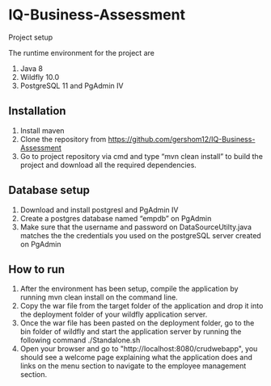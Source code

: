 # IQ-Business-Assessment

 Project setup 

The runtime environment for the project are
1.	Java 8
2.	Wildfly 10.0
3.	PostgreSQL 11 and PgAdmin IV

## Installation
1.	Install maven 
2.	Clone the repository from https://github.com/gershom12/IQ-Business-Assessment
3.	Go to project repository via cmd and type “mvn clean install” to build the project and download all the required dependencies.
## Database setup
1.	Download and install postgresl and PgAdmin IV
2.	Create a postgres database named “empdb” on PgAdmin 
3.	Make sure that the username and password on DataSourceUtilty.java matches the the credentials you used on the postgreSQL server created on PgAdmin 
## How to run
1.	After the environment has been setup, compile the application by running mvn clean install on the command line.
2.	Copy the war file from the target folder of the application and drop it into the deployment folder of your wildfly application server.
3.	Once the war file has been pasted on the deployment folder, go to the bin folder of wildfly and start the application server by running the following command ./Standalone.sh
4.	Open your browser and go to "http://localhost:8080/crudwebapp", you should see a welcome page explaining what the application does and links on the menu section to navigate to the employee management section.



